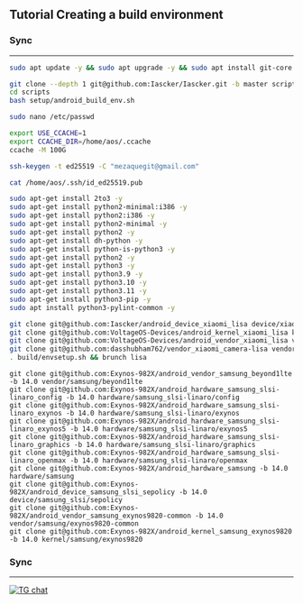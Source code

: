 Tutorial Creating a build environment
-------------------------------------

### Sync ###

----------------------------------
```bash
sudo apt update -y && sudo apt upgrade -y && sudo apt install git-core -y
```
```bash
git clone --depth 1 git@github.com:Iascker/Iascker.git -b master scripts
cd scripts
bash setup/android_build_env.sh
```
```bash
sudo nano /etc/passwd
```
```bash
export USE_CCACHE=1
export CCACHE_DIR=/home/aos/.ccache
ccache -M 100G
```
```bash
ssh-keygen -t ed25519 -C "mezaquegit@gmail.com"
```
```bash
cat /home/aos/.ssh/id_ed25519.pub
```
```bash
sudo apt-get install 2to3 -y
sudo apt-get install python2-minimal:i386 -y
sudo apt-get install python2:i386 -y
sudo apt-get install python2-minimal -y
sudo apt-get install python2 -y
sudo apt-get install dh-python -y
sudo apt-get install python-is-python3 -y
sudo apt-get install python2 -y
sudo apt-get install python3 -y
sudo apt-get install python3.9 -y
sudo apt-get install python3.10 -y
sudo apt-get install python3.11 -y
sudo apt-get install python3-pip -y
sudo apt install python3-pylint-common -y
```
```bash
git clone git@github.com:Iascker/android_device_xiaomi_lisa device/xiaomi/lisa
git clone git@github.com:VoltageOS-Devices/android_kernel_xiaomi_lisa kernel/xiaomi/lisa
git clone git@github.com:VoltageOS-Devices/android_vendor_xiaomi_lisa vendor/xiaomi/lisa
git clone git@github.com:dasshubham762/vendor_xiaomi_camera-lisa vendor/xiaomi/camera
. build/envsetup.sh && brunch lisa
```
```
git clone git@github.com:Exynos-982X/android_vendor_samsung_beyond1lte -b 14.0 vendor/samsung/beyond1lte
git clone git@github.com:Exynos-982X/android_hardware_samsung_slsi-linaro_config -b 14.0 hardware/samsung_slsi-linaro/config
git clone git@github.com:Exynos-982X/android_hardware_samsung_slsi-linaro_exynos -b 14.0 hardware/samsung_slsi-linaro/exynos
git clone git@github.com:Exynos-982X/android_hardware_samsung_slsi-linaro_exynos5 -b 14.0 hardware/samsung_slsi-linaro/exynos5
git clone git@github.com:Exynos-982X/android_hardware_samsung_slsi-linaro_graphics -b 14.0 hardware/samsung_slsi-linaro/graphics
git clone git@github.com:Exynos-982X/android_hardware_samsung_slsi-linaro_openmax -b 14.0 hardware/samsung_slsi-linaro/openmax
git clone git@github.com:Exynos-982X/android_hardware_samsung -b 14.0 hardware/samsung
git clone git@github.com:Exynos-982X/android_device_samsung_slsi_sepolicy -b 14.0 device/samsung_slsi/sepolicy
git clone git@github.com:Exynos-982X/android_vendor_samsung_exynos9820-common -b 14.0 vendor/samsung/exynos9820-common
git clone git@github.com:Exynos-982X/android_kernel_samsung_exynos9820 -b 14.0 kernel/samsung/exynos9820
```
### Sync ###

----------------------------------

[![TG chat](https://img.shields.io/badge/Support-Telegram-%23e52c5f.svg?style=for-the-badge&logo=telegram&&labelColor=121217991103595)](https://t.me/KimiNiTodock)
